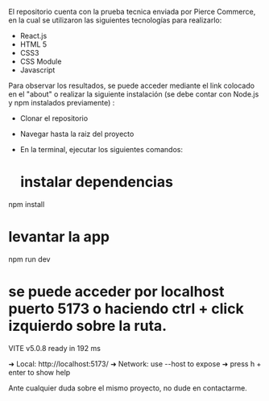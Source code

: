 El repositorio cuenta con la prueba tecnica enviada por Pierce Commerce, en la cual se utilizaron las siguientes tecnologías para realizarlo:
- React.js
- HTML 5
- CSS3
- CSS Module
- Javascript

Para observar los resultados, se puede acceder mediante el link colocado en el "about" o realizar la siguiente instalación (se debe contar con Node.js y npm instalados previamente) :
- Clonar el repositorio
- Navegar hasta la raiz del proyecto
- En la terminal, ejecutar los siguientes comandos:

  # instalar dependencias
npm install
# levantar la app
npm run dev
# se puede acceder por localhost puerto 5173 o haciendo ctrl + click izquierdo sobre la ruta.
  VITE v5.0.8  ready in 192 ms

  ➜  Local:   http://localhost:5173/
  ➜  Network: use --host to expose
  ➜  press h + enter to show help

  Ante cualquier duda sobre el mismo proyecto, no dude en contactarme.
